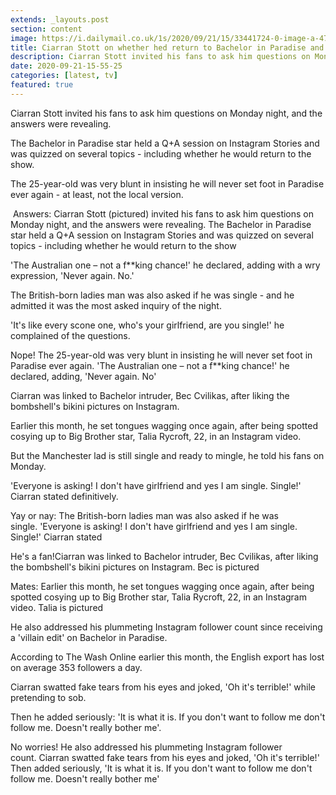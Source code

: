 ```yaml
---
extends: _layouts.post
section: content
image: https://i.dailymail.co.uk/1s/2020/09/21/15/33441724-0-image-a-47_1600699863904.jpg 
title: Ciarran Stott on whether hed return to Bachelor in Paradise and if hes still single 
description: Ciarran Stott invited his fans to ask him questions on Monday night, and the answers were revealing.  
date: 2020-09-21-15-55-25 
categories: [latest, tv] 
featured: true 
--- 
```

Ciarran Stott invited his fans to ask him questions on Monday night, and the answers were revealing. 

The Bachelor in Paradise star held a Q+A session on Instagram Stories and was quizzed on several topics - including whether he would return to the show. 

The 25-year-old was very blunt in insisting he will never set foot in Paradise ever again - at least, not the local version. 

 Answers: Ciarran Stott (pictured) invited his fans to ask him questions on Monday night, and the answers were revealing. The Bachelor in Paradise star held a Q+A session on Instagram Stories and was quizzed on several topics - including whether he would return to the show

'The Australian one – not a f**king chance!' he declared, adding with a wry expression, 'Never again. No.'

The British-born ladies man was also asked if he was single - and he admitted it was the most asked inquiry of the night. 

'It's like every scone one, who's your girlfriend, are you single!' he complained of the questions. 

Nope! The 25-year-old was very blunt in insisting he will never set foot in Paradise ever again. 'The Australian one – not a f**king chance!' he declared, adding, 'Never again. No'

Ciarran was linked to Bachelor intruder, Bec Cvilikas, after liking the bombshell's bikini pictures on Instagram.  

Earlier this month, he set tongues wagging once again, after being spotted cosying up to Big Brother star, Talia Rycroft, 22, in an Instagram video. 

But the Manchester lad is still single and ready to mingle, he told his fans on Monday. 

'Everyone is asking! I don't have girlfriend and yes I am single. Single!' Ciarran stated definitively. 

Yay or nay: The British-born ladies man was also asked if he was single. 'Everyone is asking! I don't have girlfriend and yes I am single. Single!' Ciarran stated

He's a fan!Ciarran was linked to Bachelor intruder, Bec Cvilikas, after liking the bombshell's bikini pictures on Instagram. Bec is pictured 

Mates: Earlier this month, he set tongues wagging once again, after being spotted cosying up to Big Brother star, Talia Rycroft, 22, in an Instagram video. Talia is pictured 

He also addressed his plummeting Instagram follower count since receiving a 'villain edit' on Bachelor in Paradise.    

According to The Wash Online earlier this month, the English export has lost on average 353 followers a day.  

Ciarran swatted fake tears from his eyes and joked, 'Oh it's terrible!' while pretending to sob. 

Then he added seriously: 'It is what it is. If you don't want to follow me don't follow me. Doesn't really bother me'.  

No worries! He also addressed his plummeting Instagram follower count. Ciarran swatted fake tears from his eyes and joked, 'Oh it's terrible!' Then added seriously, 'It is what it is. If you don't want to follow me don't follow me. Doesn't really bother me'

